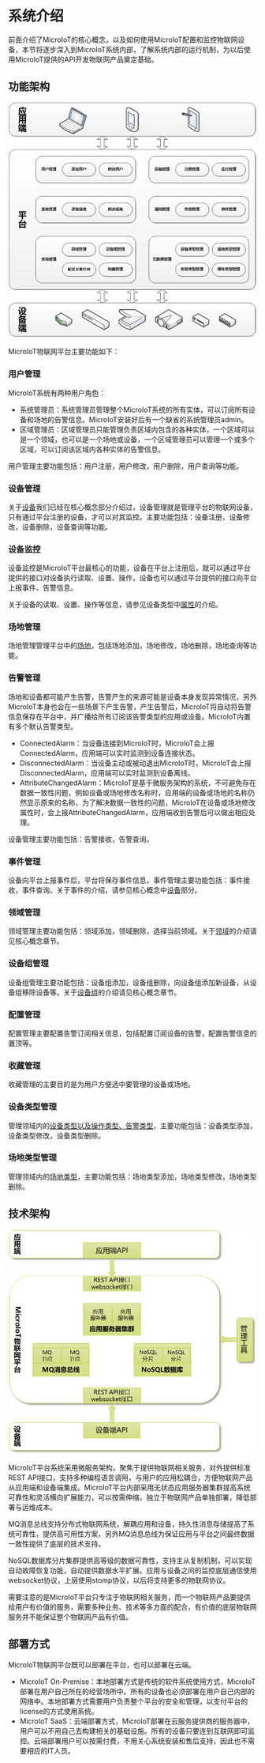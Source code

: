 # 系统介绍

前面介绍了MicroIoT的核心概念，以及如何使用MicroIoT配置和监控物联网设备，本节将逐步深入到MicroIoT系统内部，了解系统内部的运行机制，为以后使用MicroIoT提供的API开发物联网产品奠定基础。

## 功能架构

![img34](img/img34.png)

MicroIoT物联网平台主要功能如下：

### 用户管理

MicroIoT系统有两种用户角色：

- 系统管理员：系统管理员管理整个MicroIoT系统的所有实体，可以订阅所有设备和场地的告警信息。MicroIoT安装好后有一个缺省的系统管理员admin。
- 区域管理员：区域管理员只能管理负责区域内包含的各种实体，一个区域可以是一个领域，也可以是一个场地或设备，一个区域管理员可以管理一个或多个区域，可以订阅该区域内各种实体的告警信息。

用户管理主要功能包括：用户注册，用户修改，用户删除，用户查询等功能。

### 设备管理

关于[设备][1]我们已经在核心概念部分介绍过，设备管理就是管理平台的物联网设备，只有通过平台注册的设备，才可以对其监控。主要功能包括：设备注册，设备修改，设备删除，设备查询等功能。

  [1]: ./concept.md#_2
  
### 设备监控

设备监控是MicroIoT平台最核心的功能，设备在平台上注册后，就可以通过平台提供的接口对设备执行读取、设置、操作，设备也可以通过平台提供的接口向平台上报事件、告警信息。

关于设备的读取、设置、操作等信息，请参见设备类型中[属性][1]的介绍。

### 场地管理

场地管理管理平台中的[场地][2]，包括场地添加，场地修改，场地删除，场地查询等功能。

  [2]: ./concept.md#_3
  
### 告警管理

场地和设备都可能产生告警，告警产生的来源可能是设备本身发现异常情况，另外MicroIoT本身也会在一些场景下产生告警，产生告警后，MicroIoT将自动将告警信息保存在平台中，并广播给所有订阅该告警类型的应用或设备。MicroIoT内置有多个默认告警类型。

- ConnectedAlarm：当设备连接到MicroIoT时，MicroIoT会上报ConnectedAlarm，应用端可以实时监测到设备连接状态。
- DisconnectedAlarm：当设备主动或被动退出MicroIoT时，MicroIoT会上报DisconnectedAlarm，应用端可以实时监测到设备离线。
- AttributeChangedAlarm：MicroIoT是基于微服务架构的系统，不可避免存在数据一致性问题，例如设备或场地修改名称时，应用端的设备或场地的名称仍然显示原来的名称，为了解决数据一致性的问题，MicroIoT在设备或场地修改属性时，会上报AttributeChangedAlarm，应用端收到告警后可以做出相应处理。

设备管理主要功能包括：告警接收，告警查询。

### 事件管理

设备向平台上报事件后，平台将保存事件信息，事件管理主要功能包括：事件接收，事件查询。关于事件的介绍，请参见核心概念中[设备][1]部分。

### 领域管理

领域管理主要功能包括：领域添加，领域删除，选择当前领域。关于[领域][3]的介绍请见核心概念章节。

  [3]: ./concept.md#_6
  
### 设备组管理

设备组管理主要功能包括：设备组添加，设备组删除，向设备组添加新设备，从设备组移除设备等。关于[设备组][4]的介绍请见核心概念章节。

  [4]: ./concept.md#_5
  
### 配置管理

配置管理主要配置告警订阅相关信息，包括配置订阅设备的告警，配置告警信息的置顶等。

### 收藏管理

收藏管理的主要目的是为用户方便选中要管理的设备或场地。

### 设备类型管理

管理领域内的[设备类型以及操作类型、告警类型][1]，主要功能包括：设备类型添加，设备类型修改，设备类型删除。

### 场地类型管理

管理领域内的[场地类型][2]，主要功能包括：场地类型添加，场地类型修改，场地类型删除。

## 技术架构

![img35](img/img35.png)

MicroIoT平台系统采用微服务架构，聚焦于提供物联网相关服务，对外提供标准REST API接口，支持多种编程语言调用，与用户的应用松耦合，方便物联网产品从应用端和设备端集成。MicroIoT平台内部采用无状态应用服务器集群提高系统可靠性和灵活横向扩展能力，可以按需伸缩，独立于物联网产品单独部署，降低部署与运维成本。

MQ消息总线支持分布式物联网系统，解耦应用和设备，持久性消息存储提高了系统可靠性，提供高可用性方案，另外MQ消息总线为保证应用与平台之间最终数据一致性提供了底层的技术支持。

NoSQL数据库分片集群提供高等级的数据可靠性，支持主从复制机制，可以实现自动故障恢复功能，自动提供数据水平扩展。应用与设备之间的监控底层通信使用websocket协议，上层使用stomp协议，以后将支持更多的物联网协议。

需要注意的是MicroIoT平台只专注于物联网相关服务，而一个物联网产品要提供给用户有价值的服务，需要多种业务、技术等多方面的配合，有价值的底层物联网服务并不能保证整个物联网产品有价值。

## 部署方式

MicroIoT物联网平台既可以部署在平台，也可以部署在云端。

- MicroIoT On-Premise：本地部署方式是传统的软件系统使用方式，MicroIoT部署在用户自己所在的经营场所中。所有的设备也必须部署在用户自己内部的网络中。本地部署方式需要用户负责整个平台的安全和管理，以支付平台的license的方式使用系统。
- MicroIoT SaaS：云端部署方式，MicroIoT部署在云服务提供商的服务器中，用户可以不用自己去构建相关的基础设施。所有的设备只要连到互联网即可监控。云端部署用户可以按需付费，不用关心系统安装和售后支持，因此也不需要相应的IT人员。
